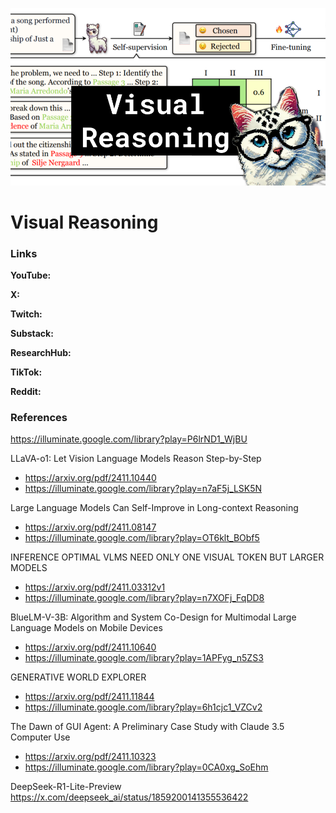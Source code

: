 ![thumbnail](thumbnail.png)

# Visual Reasoning

### Links

**YouTube:**

**X:**

**Twitch:**

**Substack:**

**ResearchHub:**

**TikTok:**

**Reddit:**

### References

https://illuminate.google.com/library?play=P6lrND1_WjBU

LLaVA-o1: Let Vision Language Models Reason Step-by-Step
- https://arxiv.org/pdf/2411.10440
- https://illuminate.google.com/library?play=n7aF5j_LSK5N

Large Language Models Can Self-Improve in Long-context Reasoning
- https://arxiv.org/pdf/2411.08147
- https://illuminate.google.com/library?play=OT6klt_BObf5

INFERENCE OPTIMAL VLMS NEED ONLY ONE VISUAL TOKEN BUT LARGER MODELS
- https://arxiv.org/pdf/2411.03312v1
- https://illuminate.google.com/library?play=n7XOFj_FqDD8

BlueLM-V-3B: Algorithm and System Co-Design for Multimodal Large Language Models on Mobile Devices
- https://arxiv.org/pdf/2411.10640
- https://illuminate.google.com/library?play=1APFyg_n5ZS3

GENERATIVE WORLD EXPLORER
- https://arxiv.org/pdf/2411.11844
- https://illuminate.google.com/library?play=6h1cjc1_VZCv2

The Dawn of GUI Agent: A Preliminary Case Study with Claude 3.5 Computer Use
- https://arxiv.org/pdf/2411.10323
- https://illuminate.google.com/library?play=0CA0xg_SoEhm

DeepSeek-R1-Lite-Preview
https://x.com/deepseek_ai/status/1859200141355536422
